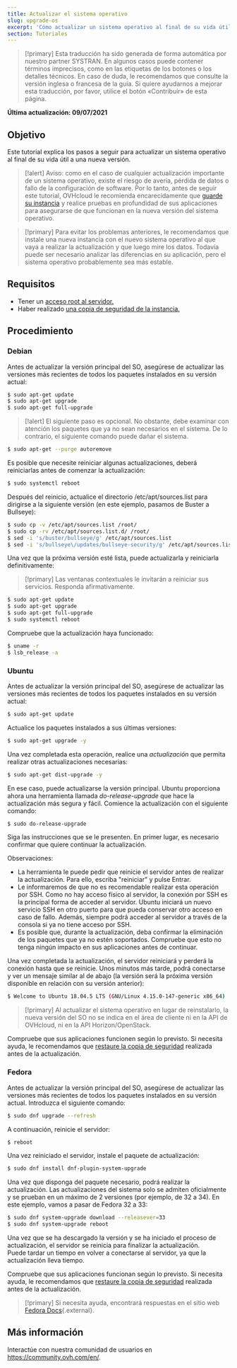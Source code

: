 ```yaml
---
title: Actualizar el sistema operativo
slug: upgrade-os
excerpt: 'Cómo actualizar un sistema operativo al final de su vida útil'
section: Tutoriales
---
```


> [!primary]
> Esta traducción ha sido generada de forma automática por nuestro partner SYSTRAN. En algunos casos puede contener términos imprecisos, como en las etiquetas de los botones o los detalles técnicos. En caso de duda, le recomendamos que consulte la versión inglesa o francesa de la guía. Si quiere ayudarnos a mejorar esta traducción, por favor, utilice el botón «Contribuir» de esta página.
>

**Última actualización: 09/07/2021**

## Objetivo

Este tutorial explica los pasos a seguir para actualizar un sistema operativo al final de su vida útil a una nueva versión.

> [!alert]
> Aviso: como en el caso de cualquier actualización importante de un sistema operativo, existe el riesgo de avería, pérdida de datos o fallo de la configuración de software.
> Por lo tanto, antes de seguir este tutorial, OVHcloud le recomienda encarecidamente que [guarde su instancia](../guardar_copia_de_seguridad_de_una_instancia) y realice pruebas en profundidad de sus aplicaciones para asegurarse de que funcionan en la nueva versión del sistema operativo.
>

> [!primary]
> Para evitar los problemas anteriores, le recomendamos que instale una nueva instancia con el nuevo sistema operativo al que vaya a realizar la actualización y que luego mire los datos.
> Todavía puede ser necesario analizar las diferencias en su aplicación, pero el sistema operativo probablemente sea más estable.
>

## Requisitos

- Tener un [acceso root al servidor.](../conectarse_como_usuario_root_y_establecer_una_contrasena/)
- Haber realizado [una copia de seguridad de la instancia.](../guardar_copia_de_seguridad_de_una_instancia)

## Procedimiento

### Debian

Antes de actualizar la versión principal del SO, asegúrese de actualizar las versiones más recientes de todos los paquetes instalados en su versión actual:

```bash
$ sudo apt-get update
$ sudo apt-get upgrade
$ sudo apt-get full-upgrade
```

> [!alert]
> El siguiente paso es opcional.
> No obstante, debe examinar con atención los paquetes que ya no sean necesarios en el sistema. De lo contrario, el siguiente comando puede dañar el sistema. 
>

```bash
$ sudo apt-get --purge autoremove
```

Es posible que necesite reiniciar algunas actualizaciones, deberá reiniciarlas antes de comenzar la actualización:

```bash
$ sudo systemctl reboot
```

Después del reinicio, actualice el directorio /etc/apt/sources.list para dirigirse a la siguiente versión (en este ejemplo, pasamos de Buster a Bullseye):

```bash
$ sudo cp -v /etc/apt/sources.list /root/
$ sudo cp -rv /etc/apt/sources.list.d/ /root/
$ sed -i 's/buster/bullseye/g' /etc/apt/sources.list
$ sed -i 's/bullseye\/updates/bullseye-security/g' /etc/apt/sources.list
```

Una vez que la próxima versión esté lista, puede actualizarla y reiniciarla definitivamente:

> [!primary]
> Las ventanas contextuales le invitarán a reiniciar sus servicios. Responda afirmativamente.
>

```bash
$ sudo apt-get update
$ sudo apt-get upgrade
$ sudo apt-get full-upgrade
$ sudo systemctl reboot
```

Compruebe que la actualización haya funcionado:

```bash
$ uname -r
$ lsb_release -a
```

### Ubuntu

Antes de actualizar la versión principal del SO, asegúrese de actualizar las versiones más recientes de todos los paquetes instalados en su versión actual:

```sh
$ sudo apt-get update
```

Actualice los paquetes instalados a sus últimas versiones:

```sh
$ sudo apt-get upgrade -y
```

Una vez completada esta operación, realice una *actualización* que permita realizar otras actualizaciones necesarias:

```sh
$ sudo apt-get dist-upgrade -y
```

En ese caso, puede actualizarse la versión principal. Ubuntu proporciona ahora una herramienta llamada *do-release-upgrade* que hace la actualización más segura y fácil. Comience la actualización con el siguiente comando:

```sh
$ sudo do-release-upgrade
```

Siga las instrucciones que se le presenten. En primer lugar, es necesario confirmar que quiere continuar la actualización.

Observaciones:

- La herramienta le puede pedir que reinicie el servidor antes de realizar la actualización. Para ello, escriba "reiniciar" y pulse Entrar.
- Le informaremos de que no es recomendable realizar esta operación por SSH. Como no hay acceso físico al servidor, la conexión por SSH es la principal forma de acceder al servidor.
Ubuntu iniciará un nuevo servicio SSH en otro puerto para que pueda conservar otro acceso en caso de fallo. Además, siempre podrá acceder al servidor a través de la consola si ya no tiene acceso por SSH.
- Es posible que, durante la actualización, deba confirmar la eliminación de los paquetes que ya no estén soportados. Compruebe que esto no tenga ningún impacto en sus aplicaciones antes de continuar.

Una vez completada la actualización, el servidor reiniciará y perderá la conexión hasta que se reinicie.
Unos minutos más tarde, podrá conectarse y ver un mensaje similar al de abajo (la versión será la próxima versión disponible en relación con su versión anterior):

```sh
$ Welcome to Ubuntu 18.04.5 LTS (GNU/Linux 4.15.0-147-generic x86_64)
```

> [!primary]
> Al actualizar el sistema operativo en lugar de reinstalarlo, la nueva versión del SO no se indica en el área de cliente ni en la API de OVHcloud, ni en la API Horizon/OpenStack.
>

Compruebe que sus aplicaciones funcionen según lo previsto. Si necesita ayuda, le recomendamos que [restaure la copia de seguridad](../crear_o_restaurar_un_servidor_virtual_a_partir_de_un_snapshot/) realizada antes de la actualización.

### Fedora

Antes de actualizar la versión principal del SO, asegúrese de actualizar las versiones más recientes de todos los paquetes instalados en su versión actual. Introduzca el siguiente comando:

```sh
$ sudo dnf upgrade --refresh
```

A continuación, reinicie el servidor:

```sh
$ reboot
```

Una vez reiniciado el servidor, instale el paquete de actualización:

```sh
$ sudo dnf install dnf-plugin-system-upgrade
```

Una vez que disponga del paquete necesario, podrá realizar la actualización. Las actualizaciones del sistema solo se admiten oficialmente y se prueban en un máximo de 2 versiones (por ejemplo, de 32 a 34).
En este ejemplo, vamos a pasar de Fedora 32 a 33:

```sh
$ sudo dnf system-upgrade download --releasever=33
$ sudo dnf system-upgrade reboot
```

Una vez que se ha descargado la versión y se ha iniciado el proceso de actualización, el servidor se reinicia para finalizar la actualización.
<br>Puede tardar un tiempo en volver a conectarse al servidor, ya que la actualización lleva tiempo.

Compruebe que sus aplicaciones funcionan según lo previsto. Si necesita ayuda, le recomendamos que [restaure la copia de seguridad](../crear_o_restaurar_un_servidor_virtual_a_partir_de_un_snapshot/) realizada antes de la actualización.

> [!primary]
> Si necesita ayuda, encontrará respuestas en el sitio web [Fedora Docs](https://docs.fedoraproject.org/en-US/quick-docs/dnf-system-upgrade/){.external}.
>

## Más información

Interactúe con nuestra comunidad de usuarios en <https://community.ovh.com/en/>.
